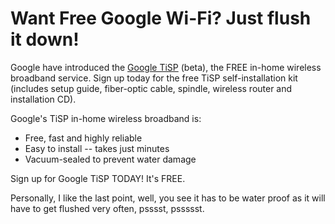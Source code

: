 # Want Free Google Wi-Fi? Just flush it down!

Google have introduced the <a href="http://www.google.com/tisp/">Google TiSP</a> (beta), the FREE in-home wireless broadband service. Sign up today for the free TiSP self-installation kit (includes setup guide, fiber-optic cable, spindle, wireless router and installation CD).

Google's TiSP in-home wireless broadband is:

- Free, fast and highly reliable
- Easy to install -- takes just minutes
- Vacuum-sealed to prevent water damage

Sign up for Google TiSP TODAY! It's FREE.

Personally, I like the last point, well, you see it has to be water proof as it will have to get flushed very often, psssst, pssssst.
